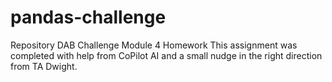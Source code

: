 # pandas-challenge
Repository DAB Challenge Module 4 Homework
This assignment was completed with help from CoPilot AI and a small nudge in the right direction from TA Dwight. 
